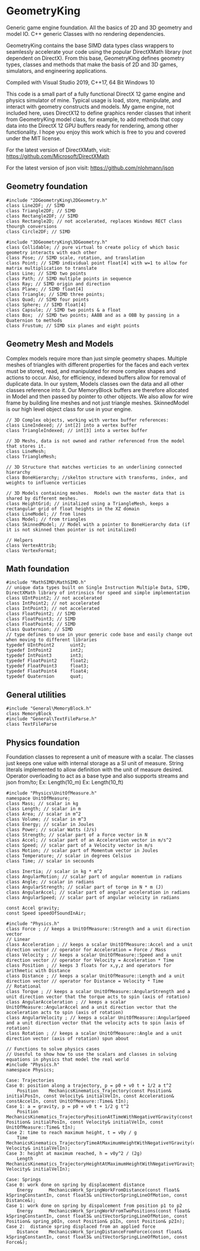 # GeometryKing
Generic game engine foundation.  All the basics of 2D and 3D geometry and model IO.  C++ generic Classes with no rendering dependencies.

GeometryKing contains the base SIMD data types class wrappers to seamlessly accelerate your code using the popular DirectXMath library (not dependent on DirectX). From this base, GeometryKing defines geometry types, classes and methods that make the basis of 2D and 3D games, simulators, and engineering applications.

Compiled with Visual Studio 2019, C++17, 64 Bit Windows 10

This code is a small part of a fully functional DirectX 12 game engine and physics simulator of mine. Typical usage is load, store, manipulate, and interact with geometry constructs and models.  My game engine, not included here, uses DirectX12 to define graphics render classes that inherit from GeometryKing model class, for example, to add methods that copy data into the DirectX 12 GPU buffers ready for rendering, among other functionality.  I hope you enjoy this work which is free to you and covered under the MIT license.

For the latest version of DirectXMath, visit:
<https://github.com/Microsoft/DirectXMath>

For the latest version of json visit:
<https://github.com/nlohmann/json>

## Geometry foundation

    #include "2DGeometryKing\2DGeometry.h"
    class Line2DF; // SIMD
    class Triangle2DF; // SIMD
    class Rectangle2DF; // SIMD
    class Rectangle2D; // not accelerated, replaces Windows RECT class thourgh conversions
    class Circle2DF; // SIMD

    #include "3DGeometryKing\3DGeometry.h" 
    class Collidable; // pure virtual to create policy of which basic geometry interacts with each other
    class Pose; // SIMD scale, rotation, and translation
    class Point; // SIMD individual point float[4] with w=1 to allow for matrix multiplication to translate
    class Line; // SIMD two points
    class Path; // SIMD multiple points in sequence
    class Ray; // SIMD origin and direction
    class Plane; // SIMD float[4]
    class Triangle; // SIMD three points;
    class Quad; // SIMD four points
    class Sphere; // SIMD float[4]
    class Capsule; // SIMD two points & a float
    class Box;  // SIMD two points; AABB and as a OBB by passing in a Quaternion to methods
    class Frustum; // SIMD six planes and eight points
    
## Geometry Mesh and Models

Complex models require more than just simple geometry shapes.  Multiple meshes of triangles with different properties for the faces and each vertex must be stored, read, and manipulated for more complex shapes and actions to occur.  Also, for efficiency, indexed buffers allow for removal of duplicate data.  In our system, Models classes own the data and all other classes reference into it.  Our MemoryBlock buffers are therefore allocated in Model and then passed by pointer to other objects.  We also allow for wire frame by building line meshes and not just triangle meshes.  SkinnedModel is our high level object class for use in your engine.

    // 3D Complex objects, working with vertex buffer references:
    class LineIndexed; // int[2] into a vertex buffer
    class TriangleIndexed; // int[3] into a vertex buffer
    
    // 3D Meshs, data is not owned and rather referenced from the model that stores it.
    class LineMesh;
    class TriangleMesh;
    
    // 3D Structure that matches verticies to an underlining connected hierarchy
    class BoneHierarchy; //skelton structure with transforms, index, and weights to influence verticies
    
    // 3D Models containing meshes.  Models own the master data that is shared by different meshes. 
    class HeightGrid; // initalized using a TriangleMesh, keeps a rectangular grid of float heights in the XZ domain
    class LineModel; // from lines
    class Model; // from triangles
    class SkinnedModel; // Model with a pointer to BoneHierarchy data (if it is not skinned then pointer is not initalized)
    
    // Helpers
    class VertexAttrib;
    class VertexFormat;

## Math foundation

    #include "MathSIMD\MathSIMD.h"
    // unique data types built on Single Instruction Multiple Data, SIMD, DirectXMath library of intrinsics for speed and simple implementation
    class UIntPoint2; // not accelerated
    class IntPoint2; // not accelerated
    class IntPoint3; // not accelerated
    class FloatPoint2; // SIMD
    class FloatPoint3; // SIMD
    class FloatPoint4; // SIMD
    class Quaternion; // SIMD
    // type defines to use in your generic code base and easily change out when moving to different libraries
    typedef UIntPoint2      uint2;
    typedef IntPoint2       int2;
    typedef IntPoint3       int3;
    typedef FloatPoint2     float2;
    typedef FloatPoint3     float3;
    typedef FloatPoint4     float4;
    typedef Quaternion      quat; 

## General utilities    

    #include "General\MemoryBlock.h"
    class MemoryBlock
    #include "General\TextFileParse.h"
    class TextFileParse
    
## Physics foundation

Foundation classes to represent a unit of measure with a scalar.  The classes just keeps one value with internal storage as a SI unit of measure.  String literals implemented to allow definition with the unit of measure desired.  Operator overloading to act as a base type and also supports streams and json from/to;
Ex: Length(10_m)
Ex: Length(10_ft)

    #include "Physics\UnitOfMeasure.h"
    namespace UnitOfMeasure;
    class Mass; // scalar in kg
    class Length; // scalar in m
    class Area; // scalar in m^2
    class Volume; // scalar in m^3
    class Energy; // scalar in Joules
    class Power; // scalar Watts (J/s)
    class Strength; // scalar part of a Force vector in N
    class Accel; // scalar part of an Acceleration vector in m/s^2
    class Speed; // scalar part of a Velocity vector in m/s
    class Motion; // scalar part of Momentum vector in Joules
    class Temperature; // scalar in degrees Celsius
    class Time; // scalar in secounds
    
    class Inertia; // scalar in kg * m^2
    class AngularMotion; // scalar part of angular momentum in radians
    class Angle; // scalar in radians
    class AngularStrength; // scalar part of torqe in N * m (J)
    class AngularAccel; // scalar part of angular acceleration in radians
    class AngularSpeed; // scalar part of angular velocity in radians
    
    const Accel gravity;
    const Speed speedOfSoundInAir;
    
    #include "Physics.h"
    class Force ; // keeps a UnitOfMeasure::Strength and a unit direction vector
    // Linear
    class Acceleration ; // keeps a scalar UnitOfMeasure::Accel and a unit direction vector // operator for Acceleration = Force / Mass
    class Velocity ; // keeps a scalar UnitOfMeasure::Speed and a unit direction vector // operator for Velocity = Acceleration * Time
    class Position ; // keeps 3 floats for x,y,z and operators for arithmetic with Distance
    class Distance ; // keeps a scalar UnitOfMeasure::Length and a unit direction vector // operator for Distance = Velocity * Time
    // Rotational
    class Torque ; // keeps a scalar UnitOfMeasure::AngularStrength and a unit direction vector that the torque acts to spin (axis of rotation)
    class AngularAcceleration ; // keeps a scalar UnitOfMeasure::AngularAccel and a unit direction vector that the acceleration acts to spin (axis of rotation)
    class AngularVelocity ; // keeps a scalar UnitOfMeasure::AngularSpeed and a unit direction vector that the velocity acts to spin (axis of rotation)
    class Rotation ; // keeps a scalar UnitOfMeasure::Angle and a unit direction vector (axis of rotation) spun about
    
    // Functions to solve physics cases
    // Usesful to show how to use the scalars and classes in solving equations in physics that model the real world
    #include "Physics.h"
    namespace Physics;
    
    Case: Trajectories
    Case 0: position along a trajectory, p = p0 + v0 t + 1/2 a t^2
        Position    MechanicsKinematics_Trajectory(const Position& initialPosIn, const Velocity& initialVelIn, const Acceleration& constAccelIn, const UnitOfMeasure::Time& tIn);
    Case 1: a = gravity, p = p0 + v0 t + 1/2 g t^2
        Position    MechanicsKinematics_TrajectoryPositionAtTimeWithNegativeYGravity(const Position& initialPosIn, const Velocity& initialVelIn, const UnitOfMeasure::Time& tIn); 
    Case 2: time to reach maximum height, t = v0y / g
        Time        MechanicsKinematics_TrajectoryTimeAtMaximumHeightWithNegativeYGravity(const Velocity& initialVelIn);
    Case 3: height at maximum reached, h = v0y^2 / (2g)
        Length      MechanicsKinematics_TrajectoryHeightAtMaximumHeightWithNegativeYGravity(const Velocity& initialVelIn);
    
    Case: Springs
    Case 0: work done on spring by displacement distance
        Energy      MechanicsWork_SpringWorkFromDistance(const float& kSpringConstantIn, const float3& unitVectorSpringLineOfMotion, const Distance&);
    Case 1: work done on spring by dispalcement from position p1 to p2
        Energy      MechanicsWork_SpringWorkFromTwoPositions(const float& kSpringConstantIn, const float3& unitVectorSpringLineOfMotion, const Position& spring_p0In, const Position& p1In, const Position& p2In);
    Case 2:  distance spring displaced from an applied force
        Distance    MechanicsWork_SpringDistanceFromForce(const float& kSpringConstantIn, const float3& unitVectorSpringLineOfMotion, const Force&);
